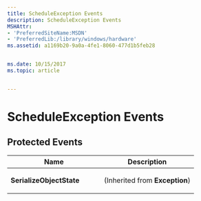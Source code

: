 ```yaml
---
title: ScheduleException Events
description: ScheduleException Events
MSHAttr:
- 'PreferredSiteName:MSDN'
- 'PreferredLib:/library/windows/hardware'
ms.assetid: a1169b20-9a0a-4fe1-8060-477d1b5feb28


ms.date: 10/15/2017
ms.topic: article


---
```


# ScheduleException Events


## <span id="Protected_Events"></span><span id="protected_events"></span><span id="PROTECTED_EVENTS"></span>Protected Events


<table>
<colgroup>
<col width="50%" />
<col width="50%" />
</colgroup>
<thead>
<tr class="header">
<th>Name</th>
<th>Description</th>
</tr>
</thead>
<tbody>
<tr class="odd">
<td><p><strong>SerializeObjectState</strong></p></td>
<td><p>(Inherited from <strong>Exception</strong>)</p></td>
</tr>
</tbody>
</table>

 

 

 






